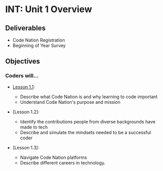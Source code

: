# INT: Unit 1 Overview

## Deliverables

- Code Nation Registration
- Beginning of Year Survey


## Objectives

### Coders will…

- [Lesson 1.1](/***intro-to-web-dev/unit-1/unit-1-lesson-1.md): 
    - Describe what Code Nation is and why learning to code important
    - Understand Code Nation's purpose and mission


- [Lesson 1.2]:
    - Identify the contributions people from diverse backgrounds have made to tech
    - Describe and simulate the mindsets needed to be a successful coder

- [Lesson 1.3]:
    - Navigate Code Nation platforms
    - Describe different careers in technology.


